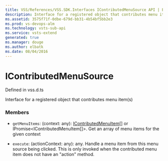 ```yaml
---
title: VSS/References/VSS.SDK.Interfaces IContributedMenuSource API | Extensions for Visual Studio Team Services
description: Interface for a registered object that contributes menu item(s)
ms.assetid: 3575f71f-0dbe-679d-bb31-4b54bf5bb2e3
ms.prod: vs-devops-alm
ms.technology: vsts-sub-api
ms.service: vsts-extend
generated: true
ms.manager: douge
ms.author: elbatk
ms.date: 08/04/2016
---
```


# IContributedMenuSource

Defined in vss.d.ts


Interface for a registered object that contributes menu item(s) 

### Members

* `getMenuItems`: (context: any): [IContributedMenuItem](../../../VSS/References/VSS_SDK_Interfaces/IContributedMenuItem.md)[] or IPromise&lt;IContributedMenuItem[]&gt;. Get an array of menu items for the given context

* `execute`: (actionContext: any): any. Handle a menu item from this menu source being clicked. This is only invoked when the
contributed menu item does not have an &quot;action&quot; method.

